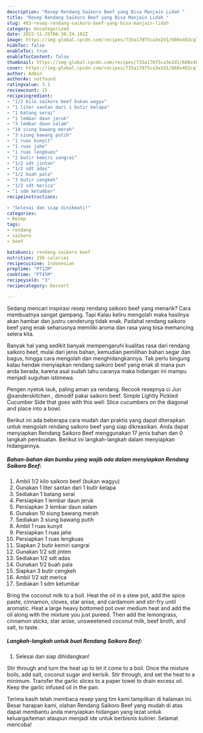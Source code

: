 ```yaml
---
description: "Resep Rendang Saikoro Beef yang Bisa Manjain Lidah "
title: "Resep Rendang Saikoro Beef yang Bisa Manjain Lidah "
slug: 463-resep-rendang-saikoro-beef-yang-bisa-manjain-lidah
category: Uncategorized
date: 2022-11-25T06:30:24.192Z
image: https://img-global.cpcdn.com/recipes/735a17075ca3e2d1/680x482cq70/rendang-saikoro-beef-foto-resep-utama.jpg
hideToc: false
enableToc: true
enableTocContent: false
thumbnail: https://img-global.cpcdn.com/recipes/735a17075ca3e2d1/680x482cq70/rendang-saikoro-beef-foto-resep-utama.jpg
cover: https://img-global.cpcdn.com/recipes/735a17075ca3e2d1/680x482cq70/rendang-saikoro-beef-foto-resep-utama.jpg
author: Admin
authorAv: notfound
ratingvalue: 3.1
reviewcount: 15
recipeingredient:
- "1/2 kilo saikoro beef bukan wagyu"
- "1 liter santan dari 1 butir kelapa"
- "1 batang serai"
- "1 lembar daun jeruk"
- "3 lembar daun salam"
- "10 siung bawang merah"
- "3 siung bawang putih"
- "1 ruas kunyit"
- "1 ruas jahe"
- "1 ruas lengkuas"
- "2 butir kemiri sangrai"
- "1/2 sdt jinten"
- "1/2 sdt adas"
- "1/2 buah pala"
- "3 butir cengkeh"
- "1/2 sdt merica"
- "1 sdm ketumbar"
recipeinstructions:

- "Selesai dan siap dinikmati!"
categories:
- Resep
tags:
- rendang
- saikoro
- beef

katakunci: rendang saikoro beef 
nutrition: 256 calories
recipecuisine: Indonesian
preptime: "PT12M"
cooktime: "PT45M"
recipeyield: "3"
recipecategory: Dessert

---
```



Sedang mencari inspirasi resep rendang saikoro beef yang menarik? Cara membuatnya sangat gampang. Tapi Kalau keliru mengolah maka hasilnya akan hambar dan justru cenderung tidak enak. Padahal rendang saikoro beef yang enak seharusnya memiliki aroma dan rasa yang bisa memancing selera kita.


Banyak hal yang sedikit banyak mempengaruhi kualitas rasa dari rendang saikoro beef, mulai dari jenis bahan, kemudian pemilihan bahan segar dan bagus, hingga cara mengolah dan menghidangkannya. Tak perlu bingung kalau hendak menyiapkan rendang saikoro beef yang enak di mana pun anda berada, karena asal sudah tahu caranya maka hidangan ini mampu menjadi suguhan istimewa.

Pengen nyetok lauk, paling aman ya rendang. Recook resepnya ci Jun @xanderskitchen , dimodif pakai saikoro beef. Simple Lightly Pickled Cucumber Side that goes with this well: Slice cucumbers on the diagonal and place into a bowl.


Berikut ini ada beberapa cara mudah dan praktis yang dapat diterapkan untuk mengolah rendang saikoro beef yang siap dikreasikan. Anda dapat menyiapkan Rendang Saikoro Beef menggunakan 17 jenis bahan dan 0 langkah pembuatan. Berikut ini langkah-langkah dalam menyiapkan hidangannya.

<!--inarticleads1-->

##### Bahan-bahan dan bumbu yang wajib ada dalam menyiapkan Rendang Saikoro Beef:

1. Ambil 1/2 kilo saikoro beef (bukan wagyu)
1. Gunakan 1 liter santan dari 1 butir kelapa
1. Sediakan 1 batang serai
1. Persiapkan 1 lembar daun jeruk
1. Persiapkan 3 lembar daun salam
1. Gunakan 10 siung bawang merah
1. Sediakan 3 siung bawang putih
1. Ambil 1 ruas kunyit
1. Persiapkan 1 ruas jahe
1. Persiapkan 1 ruas lengkuas
1. Siapkan 2 butir kemiri sangrai
1. Gunakan 1/2 sdt jinten
1. Sediakan 1/2 sdt adas
1. Gunakan 1/2 buah pala
1. Siapkan 3 butir cengkeh
1. Ambil 1/2 sdt merica
1. Sediakan 1 sdm ketumbar


Bring the coconut milk to a boil. Heat the oil in a stew pot, add the spice paste, cinnamon, cloves, star anise, and cardamom and stir-fry until aromatic. Heat a large heavy bottomed pot over medium heat and add the oil along with the mixture you just pureed. Then add the lemongrass, cinnamon sticks, star anise, unsweetened coconut milk, beef broth, and salt, to taste. 

<!--inarticleads2-->

##### Langkah-langkah untuk buat Rendang Saikoro Beef:


1. Selesai dan siap dihidangkan!

Stir through and turn the heat up to let it come to a boil. Once the mixture boils, add salt, coconut sugar and kerisik. Stir through, and set the heat to a minimum. Transfer the garlic slices to a paper towel to drain excess oil. Keep the garlic infused oil in the pan. 

Terima kasih telah membaca resep yang tim kami tampilkan di halaman ini. Besar harapan kami, olahan Rendang Saikoro Beef yang mudah di atas dapat membantu anda menyiapkan hidangan yang lezat untuk keluarga/teman ataupun menjadi ide untuk berbisnis kuliner. Selamat mencoba!
